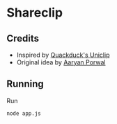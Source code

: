 # Shareclip

## Credits

- Inspired by [Quackduck's Uniclip](https://github.com/quackduck/uniclip)
- Original idea by [Aaryan Porwal](https://github.com/aaryanporwal)

## Running

Run

```
node app.js
```
